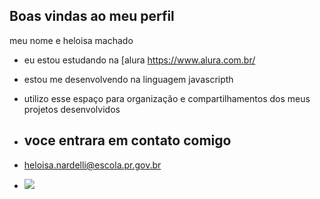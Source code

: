 ## Boas vindas ao meu perfil

meu nome e heloisa machado

- eu estou estudando na [alura https://www.alura.com.br/
- estou me desenvolvendo na linguagem javascripth
- utilizo esse espaço para organização e compartilhamentos dos meus projetos desenvolvidos

- ## voce entrara em contato comigo
- heloisa.nardelli@escola.pr.gov.br

- ![](https://media1.tenor.com/m/Zckwf2ALjhAAAAAC/spongebob-spongebob-squarepants.gif)

  
